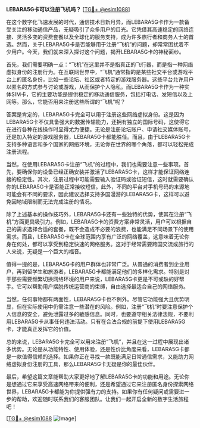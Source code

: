 **LEBARA5G卡可以注册飞机吗？** [[TG💪+ @esim1088](https://t.me/s/esim1088)]

在这个数字化飞速发展的时代，通信技术日新月异，而LEBARA5G卡作为一款备受关注的移动通信产品，无疑吸引了众多用户的目光。它凭借其高速稳定的网络连接、灵活多变的资费套餐以及全球化的服务支持，成为许多旅行者和商务人士的首选。然而，关于LEBARA5G卡是否能够用于注册“飞机”的问题，却常常困扰着不少用户。今天，我们就来深入探讨这个问题，揭开LEBARA5G卡的神秘面纱。

首先，我们需要明确一点：“飞机”在这里并不是指真正的飞行器，而是指一种网络虚拟身份的注册行为。在互联网世界中，“飞机”通常指的是某些社交平台或游戏平台上的匿名身份，比如一些论坛、社区或者特定的游戏服务器。这些平台允许用户以匿名的方式参与讨论或游戏，从而保护个人隐私。而LEBARA5G卡作为一种实体SIM卡，它的主要功能是提供稳定的移动通信服务，包括打电话、发短信以及上网等。那么，它能否用来注册这些所谓的“飞机”呢？

答案是肯定的，LEBARA5G卡完全可以用于注册这些网络虚拟身份。这是因为LEBARA5G卡不仅具备强大的数据传输能力，还拥有独立的国际号码，这使得它在进行各种在线操作时显得尤为便捷。无论是注册论坛账户、申请社交媒体账号，还是加入特定的游戏服务器，LEBARA5G卡都能胜任。而且，由于LEBARA5G卡支持多种语言和多个国家的网络环境，无论你在世界的哪个角落，都可以轻松完成注册流程。

当然，在使用LEBARA5G卡注册“飞机”的过程中，我们也需要注意一些事项。首先，要确保你的设备已经正确安装并激活了LEBARA5G卡，这样才能保证网络连接的稳定性。其次，注册过程中可能需要输入验证码或验证短信，这时就需要确认你的LEBARA5G卡是否能正常接收短信。此外，不同的平台对手机号码的来源地可能会有不同的要求，因此建议选择支持多国漫游的LEBARA5G卡，这样可以避免因地域限制而无法完成注册的情况。

除了上述基本的操作技巧外，LEBARA5G卡还有一些独特的优势，使其在注册“飞机”方面更具吸引力。例如，LEBARA5G卡的资费方案非常灵活，用户可以根据自己的需求选择合适的套餐，既不会造成不必要的浪费，也能满足不同场景下的使用需求。而且，LEBARA5G卡在全球范围内享有广泛的网络覆盖，这意味着无论你身在何处，都可以享受到稳定快速的网络服务。这对于经常需要跨国交流或旅行的人来说，无疑是一个巨大的福音。

值得一提的是，LEBARA5G卡的用户群体也非常广泛。从普通的消费者到企业用户，再到留学生和旅游者，LEBARA5G卡都能满足他们的多样化需求。特别是对于那些需要频繁切换网络环境的用户来说，LEBARA5G卡更是不可或缺的好帮手。它可以帮助用户摆脱传统运营商的束缚，自由选择最适合自己的网络服务。

当然，任何事物都有两面性，LEBARA5G卡也不例外。尽管它功能强大且优势明显，但在实际使用中仍需注意一些潜在的风险。例如，注册“飞机”时要注意保护个人信息的安全，避免泄露过多的敏感信息。同时，也要遵守相关法律法规，不要利用LEBARA5G卡从事任何违法活动。只有在合法合规的前提下使用LEBARA5G卡，才能真正发挥它的价值。

总的来说，LEBARA5G卡完全可以用来注册“飞机”，并且在这一过程中展现出诸多优势。无论是从功能特性、使用体验，还是性价比角度来看，LEBARA5G卡都是一款值得信赖的选择。如果你正在寻找一款既能满足日常通信需求，又能助力网络虚拟身份注册的工具，那么LEBARA5G卡无疑是你的最佳伙伴。

最后，希望这篇文章能帮助大家更好地了解LEBARA5G卡的功能和用途。无论你是想通过它来享受高速网络带来的便利，还是希望通过它来注册匿名身份探索网络世界，LEBARA5G卡都能为你提供强有力的支持。如果你有任何疑问或需要进一步的帮助，欢迎随时联系我们的客服团队。让我们一起开启全新的数字生活旅程吧！

[[TG💪+ @esim1088](https://t.me/s/esim1088) ![Image](https://i.postimg.cc/4NQfJmqS/Snipaste-2025-05-13-00-14-12.png)]